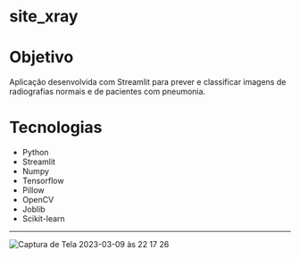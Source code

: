 # site_xray

# Objetivo

Aplicação desenvolvida com Streamlit para prever e classificar imagens de radiografias normais e de pacientes com pneumonia.

# Tecnologias

  - Python
  - Streamlit
  - Numpy
  - Tensorflow
  - Pillow
  - OpenCV
  - Joblib
  - Scikit-learn
  
----------------------------------------------------------------------
![Captura de Tela 2023-03-09 às 22 17 26](https://user-images.githubusercontent.com/92690205/224198457-ce82c207-7061-4d98-b442-142c39f36253.png)
